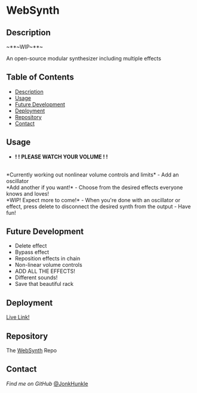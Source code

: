 # WebSynth

## Description

~**~WIP~**~

An open-source modular synthesizer including multiple effects

## Table of Contents
* [Description](#description)
* [Usage](#usage)
* [Future Development](#future-development)
* [Deployment](#deployment)
* [Repository](#repository)
* [Contact](#contact)

## Usage

- **! ! PLEASE WATCH YOUR VOLUME ! !**
<br>
*Currently working out nonlinear volume controls and limits*
- Add an oscillator
<br>
 *Add another if you want!*
- Choose from the desired effects everyone knows and loves!
<br>
*WIP! Expect more to come!* 
- When you're done with an oscillator or effect, press delete to disconnect the desired synth from the output
- Have fun!

## Future Development

- Delete effect
- Bypass effect
- Reposition effects in chain
- Non-linear volume controls
- ADD ALL THE EFFECTS!
- Different sounds!
- Save that beautiful rack

## Deployment

[Live Link!](https://jonkhunkle.github.io/WebSynth/)


## Repository

The [WebSynth](https://github.com/JonkHunkle/WebSynth) Repo


## Contact

*Find me on GitHub* [@JonkHunkle](https://github.com/JonkHunkle)
